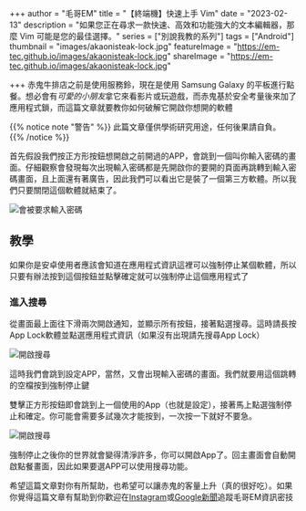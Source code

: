 +++
author = "毛哥EM"
title = "【終端機】快速上手 Vim"
date = "2023-02-13"
description = "如果您正在尋求一款快速、高效和功能強大的文本編輯器，那麼 Vim 可能是您的最佳選擇。"
series = ["別說我教的系列"]
tags = ["Android"]
thumbnail = "images/akaonisteak-lock.jpg"
featureImage = "https://em-tec.github.io/images/akaonisteak-lock.jpg"
shareImage = "https://em-tec.github.io/images/akaonisteak-lock.jpg"

+++
赤鬼牛排店之前是使用服務鈴，現在是使用 Samsung Galaxy 的平板進行點餐。想必會有*可愛的小朋友*拿它來看影片或玩遊戲，而赤鬼基於安全考量後來加了應用程式鎖，而這篇文章就要教你如何破解它開啟你想開的軟體

<!--more-->
{{% notice note "警告" %}}
此篇文章僅供學術研究用途，任何後果請自負。
{{% /notice %}}

首先假設我們按正方形按鈕想開啟之前開過的APP，會跳到一個叫你輸入密碼的畫面。仔細觀察會發現每次出現輸入密碼都是先開啟你的要開的頁面再跳轉到輸入密碼畫面，且上面還有著廣告，因此我們可以看出它是裝了一個第三方軟體。所以我們只要關閉這個軟體就結束了。

![會被要求輸入密碼](https://EM-Tec.github.io/images/akaonisteak-lock.jpg)

## 教學

如果你是安卓使用者應該會知道在應用程式資訊這裡可以強制停止某個軟體，所以只要有辦法按到這個按鈕並點擊確定就可以強制停止這個應用程式了

### 進入搜尋

從畫面最上面往下滑兩次開啟通知，並顯示所有按鈕，接著點選搜尋。這時請長按App Lock軟體並點選應用程式資訊（如果沒有出現請先搜尋App Lock）

![開啟搜尋](https://EM-Tec.github.io/images/akaonisteak-search.jpg)

這時我們會跳到設定APP，當然，又會出現輸入密碼的畫面。我們就要用這個跳轉的空檔按到強制停止鍵

雙擊正方形按鈕即會跳到上一個使用的App（也就是設定），接著馬上點選強制停止和確定。你可能會需要多試幾次才能按到，一次按一下就好不要急。

![開啟搜尋](https://EM-Tec.github.io/images/akaonisteak-jump.gif)

強制停止之後你的世界就會變得清淨許多，你可以開啟App了。回主畫面會自動開啟點餐畫面，因此如果要選APP可以使用搜尋功能。

希望這篇文章對你有所幫助，也希望可以讓赤鬼的客量上升（真的很好吃）。如果你覺得這篇文章有幫助到你歡迎在[Instagram](https://instagram.com/em.tec.blog)或[Google新聞](https://news.google.com/s/CBIwgtnWzKAB?sceid=TW:zh-Hant&sceid=TW:zh-Hant&r=11&oc=1)追蹤毛哥EM資訊密技